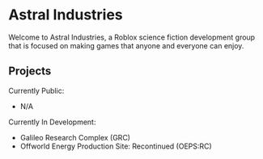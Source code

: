 # Astral Industries
Welcome to Astral Industries, a Roblox science fiction development group that is focused on making games that anyone and everyone can enjoy.


## **Projects**

Currently Public:
* N/A

Currently In Development:
* Galileo Research Complex (GRC)
* Offworld Energy Production Site: Recontinued (OEPS:RC)
